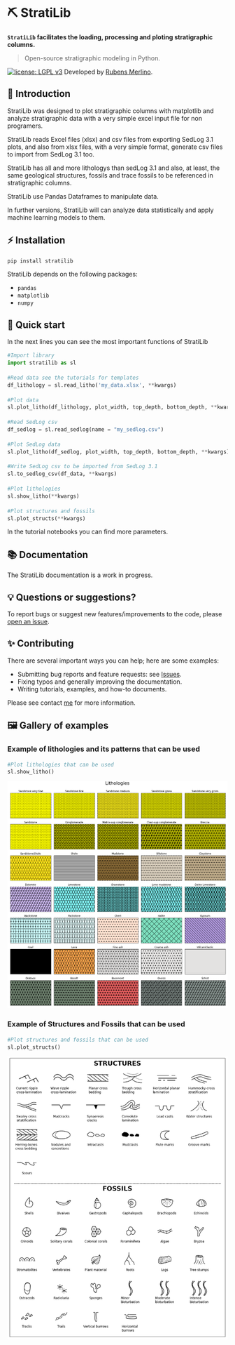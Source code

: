 # ⛏️ StratiLib

**`StratiLib` facilitates the loading, processing and ploting stratigraphic columns.**

>Open-source stratigraphic modeling in Python.

[![license: LGPL v3](https://img.shields.io/badge/license-LGPL%20v3-blue.svg)](https://github.com/rubensdmp/StratiLib/blob/main/LICENCE)
Developed by [Rubens Merlino](https://www.linkedin.com/in/rubens-merlino-uy/).

## 📝 Introduction

StratiLib was designed to plot stratigraphic columns with matplotlib and analyze stratigraphic data with a very simple excel input file for non programers.

StratiLib reads Excel files (xlsx) and csv files from exporting SedLog 3.1 plots, and also from xlsx files, with a very simple format, generate csv files to import from SedLog 3.1 too.

StratiLib has all and more lithologys than sedLog 3.1 and also, at least, the same geological structures, fossils and trace fossils to be referenced in stratigraphic columns.

StratiLib use Pandas Dataframes to manipulate data.

In further versions, StratiLib will can analyze data statistically and apply machine learning models to them. 


## ⚡ Installation

``` python
pip install stratilib
```

StratiLib depends on the following packages:

-   `pandas`
-   `matplotlib`
-   `numpy`


## 📓 Quick start

In the next lines you can see the most important functions of StratiLib

``` python
#Import library
import stratilib as sl

#Read data see the tutorials for templates
df_lithology = sl.read_litho('my_data.xlsx', **kwargs)

#Plot data
sl.plot_litho(df_lithology, plot_width, top_depth, bottom_depth, **kwargs)

#Read SedLog csv
df_sedlog = sl.read_sedlog(name = "my_sedlog.csv")

#Plot SedLog data
sl.plot_litho(df_sedlog, plot_width, top_depth, bottom_depth, **kwargs)

#Write SedLog csv to be imported from SedLog 3.1
sl.to_sedlog_csv(df_data, **kwargs)

#Plot lithologies
sl.show_litho(**kwargs)

#Plot structures and fossils
sl.plot_structs(**kwargs)
```

In the tutorial notebooks you can find more parameters.


## 📚 Documentation

The StratiLib documentation is a work in progress.

## 💡 Questions or suggestions?

To report bugs or suggest new features/improvements to the code, please [open an issue](https://github.com/rubensdmp/StratiLib/issues).

## ✨ Contributing

There are several important ways you can help; here are some examples:

- Submitting bug reports and feature requests: see [Issues](https://github.com/rubensdmp/StratiLib/issues).
- Fixing typos and generally improving the documentation.
- Writing tutorials, examples, and how-to documents.

Please see contact [me](https://www.linkedin.com/in/rubens-merlino-uy/) for more information.

## 🖼️ Gallery of examples



### Example of lithologies and its patterns that can be used
``` python
#Plot lithologies that can be used
sl.show_litho()
```
![Example 1](https://github.com/rubensdmp/StratiLib/blob/main/images/readme/lithologies.png?raw=true)



### Example of Structures and Fossils that can be used
``` python
#Plot structures and fossils that can be used
sl.plot_structs()
```
![Example 2](https://github.com/rubensdmp/StratiLib/blob/main/images/readme/StructuresANDFossils.png?raw=true)

